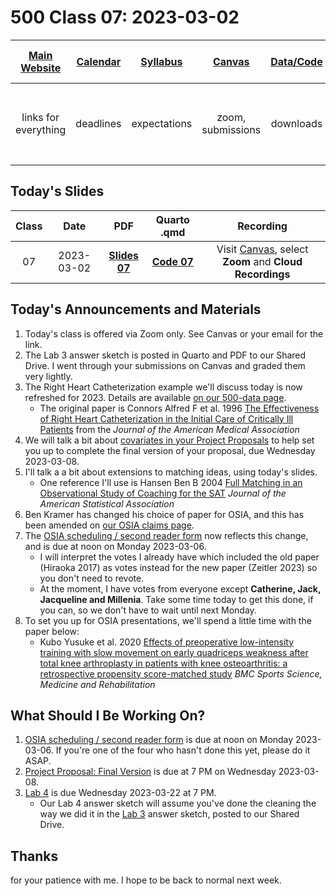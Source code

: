 # 500 Class 07: 2023-03-02

[Main Website](https://thomaselove.github.io/500-2023/) | [Calendar](https://thomaselove.github.io/500-2023/calendar.html) | [Syllabus](https://thomaselove.github.io/500-syllabus-2023) | [Canvas](https://canvas.case.edu) | [Data/Code](https://github.com/THOMASELOVE/500-data) |  [Sources](https://github.com/THOMASELOVE/500-classes-2023/tree/main/sources) | For help, email
:-----------: | :--------------: | :----------: | :---------: | :-------------: | :------: | :-----------: 
links for everything | deadlines | expectations | zoom, submissions | downloads | to read | `Thomas` dot `Love` at `case` dot `edu`

## Today's Slides

Class | Date | PDF | Quarto .qmd | Recording
:---: | :--------: | :------: | :------: | :-------------:
07 | 2023-03-02 | **[Slides 07](https://github.com/THOMASELOVE/500-slides-2023/blob/main/500_slides07.pdf)** | **[Code 07](https://github.com/THOMASELOVE/500-slides-2023/blob/main/500_slides07.qmd)** | Visit [Canvas](https://canvas.case.edu/), select **Zoom** and **Cloud Recordings**

## Today's Announcements and Materials

1. Today's class is offered via Zoom only. See Canvas or your email for the link.
2. The Lab 3 answer sketch is posted in Quarto and PDF to our Shared Drive. I went through your submissions on Canvas and graded them very lightly.
3. The Right Heart Catheterization example we'll discuss today is now refreshed for 2023. Details are available [on our 500-data page](https://github.com/THOMASELOVE/500-data/tree/master/rhc).
    - The original paper is Connors Alfred F et al. 1996 [The Effectiveness of Right Heart Catheterization in the Initial Care of Critically Ill Patients](https://github.com/THOMASELOVE/500-classes-2023/blob/main/sources/articles/Connors%20et%20al%201996%20JAMA%20The%20Right%20Heart%20Catheterization%20Study.pdf) from the *Journal of the American Medical Association*
4. We will talk a bit about [covariates in your Project Proposals](https://github.com/THOMASELOVE/500-projects-2023/blob/main/proposal1.md) to help set you up to complete the final version of your proposal, due Wednesday 2023-03-08.
5. I'll talk a a bit about extensions to matching ideas, using today's slides. 
    - One reference I'll use is Hansen Ben B 2004 [Full Matching in an Observational Study of Coaching for the SAT](https://github.com/THOMASELOVE/500-classes-2023/blob/main/sources/articles/Hansen%202004%20JASA%20Full%20Matching%20in%20SAT%20Coaching.pdf) *Journal of the American Statistical Association*
6. Ben Kramer has changed his choice of paper for OSIA, and this has been amended on [our OSIA claims page](https://github.com/THOMASELOVE/500-osia-2023/blob/main/claims.md). 
7. The [OSIA scheduling / second reader form](https://bit.ly/500-2023-osia-schedule) now reflects this change, and is due at noon on Monday 2023-03-06. 
    - I will interpret the votes I already have which included the old paper (Hiraoka 2017) as votes instead for the new paper (Zeitler 2023) so you don't need to revote. 
    - At the moment, I have votes from everyone except **Catherine, Jack, Jacqueline and Millenia**. Take some time today to get this done, if you can, so we don't have to wait until next Monday.
8. To set you up for OSIA presentations, we'll spend a little time with the paper below:
    - Kubo Yusuke et al. 2020 [Effects of preoperative low-intensity training with slow movement on early quadriceps weakness after total knee arthroplasty in patients with knee osteoarthritis: a retrospective propensity score-matched study](https://github.com/THOMASELOVE/500-classes-2023/blob/main/sources/articles/Kubo_2020_extra.pdf) *BMC Sports Science, Medicine and Rehabilitation*

## What Should I Be Working On?

1. [OSIA scheduling / second reader form](https://bit.ly/500-2023-osia-schedule) is due at noon on Monday 2023-03-06. If you're one of the four who hasn't done this yet, please do it ASAP.
2. [Project Proposal: Final Version](https://thomaselove.github.io/500-2023/proj500.html) is due at 7 PM on Wednesday 2023-03-08.
3. [Lab 4](https://thomaselove.github.io/500-2023/lab4.html) is due Wednesday 2023-03-22 at 7 PM. 
    - Our Lab 4 answer sketch will assume you've done the cleaning the way we did it in the [Lab 3](https://thomaselove.github.io/500-2023/lab3.html) answer sketch, posted to our Shared Drive.

## Thanks

for your patience with me. I hope to be back to normal next week.
